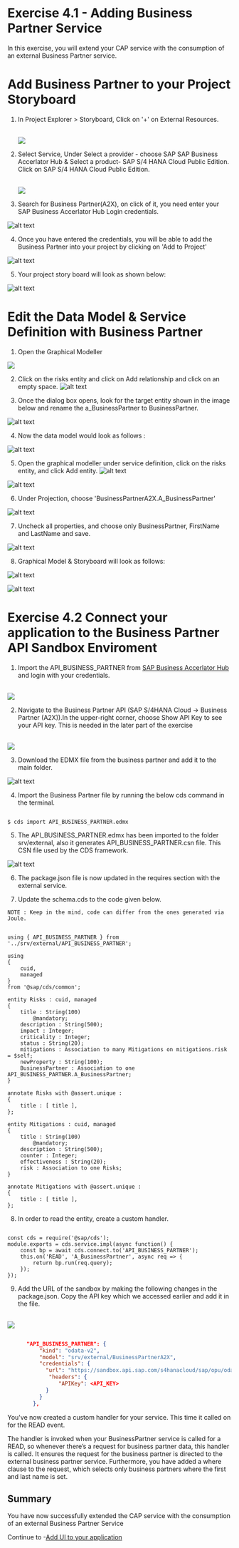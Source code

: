 # Exercise 4.1 - Adding Business Partner Service

In this exercise, you will extend your CAP service with the consumption of an external Business Partner service.

# Add Business Partner to your Project Storyboard

1. In Project Explorer > Storyboard, Click on '+' on External Resources.

    <br>![](/exercises/ex4/ex4.1//images/extres.png)

2. Select Service, Under Select a provider - choose SAP SAP Business Accerlator Hub & Select a product- SAP S/4 HANA Cloud Public Edition. Click on SAP S/4 HANA Cloud Public Edition.  

    <br>![](/exercises/ex4/ex4.1//images/addbp.png)

3. Search for Business Partner(A2X), on click of it, you need enter your SAP Business Accerlator Hub Login credentials. 

![alt text](image.png)

4. Once you have entered the credentials, you will be able to add the Business Partner into your project by clicking on 'Add to Project'

![alt text]({0EF15C25-49C5-4DA0-BE3A-586CF63C915F}.png)

5. Your project story board will look as shown below:

![alt text](image-1.png)

# Edit the Data Model & Service Definition with Business Partner

1. Open the Graphical Modeller

![](image-2.png)

2.  Click on the risks entity and click on Add relationship and click on an empty space.
![alt text]({49D580CE-8288-4D51-B0B3-15779AA08018}.png)


3. Once the dialog box opens, look for the target entity shown in the image below and rename the a_BusinessPartner to BusinessPartner.

![alt text]({EC594C94-1D6F-4187-B26A-35521CA57A15}.png)

4. Now the data model would look as follows :

![alt text](image-4.png)

5. Open the graphical modeller under service definition, click on the risks entity, and click Add entity. 
![alt text]({52906F64-39B0-4A69-A32B-F86D0DF348C4}.png)


![alt text]({005DDCF5-7FBB-4F28-B6A6-E19DC936DA59}.png)

6. Under Projection, choose 'BusinessPartnerA2X.A_BusinessPartner'

![alt text]({075B66DC-6F5D-4F30-BFF4-629B6E949BC4}.png)

7. Uncheck all properties, and choose only BusinessPartner, FirstName and LastName and save.

![alt text]({2B999514-A037-4AFD-BF0A-1B1242D5C554}.png)


8. Graphical Model & Storyboard will look as follows: 

![alt text]({8C9757B0-5323-4ED6-9466-AB2A46A3514A}.png)

![alt text]({C2A0C7F6-67EB-4BA2-AF39-EDEEE4421B16}.png)


# Exercise 4.2 Connect your application to the Business Partner API Sandbox Enviroment

1. Import the API_BUSINESS_PARTNER from [SAP Business Accerlator Hub](https://api.sap.com/) and login with your credentials.

<br>![](/exercises/ex4/ex4.1//images/apilogin.png)

2. Navigate to the Business Partner API (SAP S/4HANA Cloud → Business Partner (A2X)).In the upper-right corner, choose Show API Key to see your API key. This is needed in the later part of the exercise

<br>![](/exercises/ex4/ex4.1//images/apikey.png)

3. Download the EDMX file from the business partner and add it to the main folder.

![alt text]({31A794BA-17E8-4BCA-B593-E888ED8878DD}.png)

4. Import the Business Partner file by running the below cds command in the terminal.

```cds

$ cds import API_BUSINESS_PARTNER.edmx

```
5. The API_BUSINESS_PARTNER.edmx has been imported to the folder srv/external, also it generates API_BUSINESS_PARTNER.csn file. This CSN file used by the CDS framework.

![alt text]({3AFE8A0A-B73A-4461-8D3A-F77554C6E081}.png)

6. The package.json file is now updated in the requires section with the external service.

7. Update the schema.cds to the code given below.

```
NOTE : Keep in the mind, code can differ from the ones generated via Joule. 
```

```cds

using { API_BUSINESS_PARTNER } from '../srv/external/API_BUSINESS_PARTNER';

using
{
    cuid,
    managed
}
from '@sap/cds/common';

entity Risks : cuid, managed
{
    title : String(100)
        @mandatory;
    description : String(500);
    impact : Integer;
    criticality : Integer;
    status : String(20);
    mitigations : Association to many Mitigations on mitigations.risk = $self;
    newProperty : String(100);
    BusinessPartner : Association to one API_BUSINESS_PARTNER.A_BusinessPartner;
}

annotate Risks with @assert.unique :
{
    title : [ title ],
};

entity Mitigations : cuid, managed
{
    title : String(100)
        @mandatory;
    description : String(500);
    counter : Integer;
    effectiveness : String(20);
    risk : Association to one Risks;
}

annotate Mitigations with @assert.unique :
{
    title : [ title ],
};

```
8. In order to read the entity, create a custom handler.

```cds 

const cds = require('@sap/cds');
module.exports = cds.service.impl(async function() {
    const bp = await cds.connect.to('API_BUSINESS_PARTNER');    
    this.on('READ', 'A_BusinessPartner', async req => {        
        return bp.run(req.query);       
    });
});

```

9. Add the URL of the sandbox by making the following changes in the package.json. Copy the API key which we accessed earlier and add it in the file.

<br>![](/exercises/ex4/ex4.1//images/copyapi.png)

```json

      "API_BUSINESS_PARTNER": {
          "kind": "odata-v2",
          "model": "srv/external/BusinessPartnerA2X",
          "credentials": {
            "url": "https://sandbox.api.sap.com/s4hanacloud/sap/opu/odata/sap/API_BUSINESS_PARTNER/",
             "headers": {
                "APIKey": <API_KEY>
            }
          }
        },

```
You've now created a custom handler for your service. This time it called on for the READ event.

The handler is invoked when your BusinessPartner service is called for a READ, so whenever there’s a request for business partner data, this handler is called. It ensures the request for the business partner is directed to the external business partner service. Furthermore, you have added a where clause to the request, which selects only business partners where the first and last name is set.

## Summary

You have now successfully extended the CAP service with the consumption of an external Business Partner Service

Continue to -[Add UI to your application](../../ex5/README.md)

